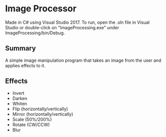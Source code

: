 # Image Processor

Made in C# using Visual Studio 2017. To run, open the .sln file in Visual Studio or double-click on "ImageProcessing.exe" under ImageProcessing/bin/Debug.

Summary
-----------
A simple image manipulation program that takes an image from the user and applies effects to it.

Effects
-----------
- Invert
- Darken
- Whiten
- Flip (horizontally/vertically)
- Mirror (horizontally/vertically)
- Scale (50%/200%)
- Rotate (CW/CCW)
- Blur
